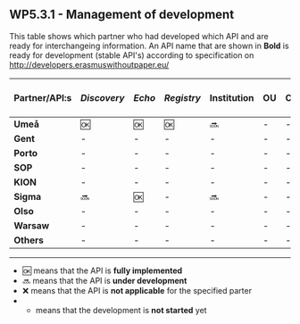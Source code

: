 ## WP5.3.1 - Management of development

This table shows which partner who had developed which API and are ready for interchangeing information. An API name that are shown in **Bold** is ready for development (stable API's) according to specification on http://developers.erasmuswithoutpaper.eu/



| Partner/API:s | *Discovery* | *Echo* | *Registry* | **Institution** | **OU** | **Courses** | **Simple Cource Rep** | 
| ------------- | ----------- | ------ | ---------- | --------------- | ------ | ----------- | --------------------- |
| **Umeå**      |    :ok:     |  :ok:  |    :ok:    | :soon:          |   -    |      -      |           -           |
| **Gent**      |     -       |   -    |     -      |    -            |   -    |      -      |           -           |
| **Porto**     |     -       |   -    |     -      |    -            |   -    |      -      |           -           |
| **SOP**       |     -       |   -    |     -      |    -            |   -    |      -      |           -           |
| **KION**      |     -       |   -    |     -      |    -            |   -    |      -      |           -           |
| **Sigma**     | :soon:      |  :ok:  |     -      | :soon:          |   -    |      -      |           -           |
| **Olso**      |     -       |   -    |     -      |    -            |   -    |      -      |           -           |
| **Warsaw**    |     -       |   -    |     -      |    -            |   -    |      -      |           -           |
| **Others**    |     -       |   -    |     -      |    -            |   -    |      -      |           -           |

---
* :ok: means that the API is **fully implemented**
* :soon: means that the API is **under development**
* :x: means that the API is **not applicable** for the specified parter 
* - means that the development is **not started** yet
